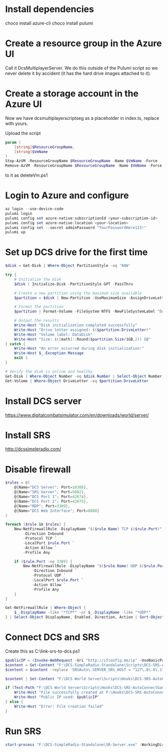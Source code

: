 # Install dependencies

choco install azure-cli
choco install pulumi

# Create a resource group in the Azure UI

Call it DcsMultiplayerServer. We do this outside of the Pulumi script so we never delete it by accident (it has the hard drive images attached to it).

# Create a storage account in the Azure UI

Now we have dcsmultiplayerscriptseg as a placeholder in index.ts, replace with yours.

Upload the script

```powershell
param (
    [string]$ResourceGroupName,
    [string]$VmName
)
Stop-AzVM -ResourceGroupName $ResourceGroupName -Name $VmName -Force
Remove-AzVM -ResourceGroupName $ResourceGroupName -Name $VmName -Force
```

to it as deleteVm.ps1

# Login to Azure and configure

```powershell
az login --use-device-code
pulumi login
pulumi config set azure-native:subscriptionId <your-subscription-id>
pulumi config set azure-native:location <your-location>
pulumi config set --secret adminPassword "YourPasswordHere123!"
pulumi up
```

# Set up DCS drive for the first time

```powershell
$disk = Get-Disk | Where-Object PartitionStyle -eq 'RAW'

try {
    # Initialize the disk
    $disk | Initialize-Disk -PartitionStyle GPT -PassThru

    # Create a new partition using the maximum size available
    $partition = $disk | New-Partition -UseMaximumSize -AssignDriveLetter

    # Format the partition
    $partition | Format-Volume -FileSystem NTFS -NewFileSystemLabel "DataDisk" -Confirm:$false -Force

    # Output the results
    Write-Host "Disk initialization completed successfully"
    Write-Host "Drive letter assigned: $($partition.DriveLetter)"
    Write-Host "Volume label: DataDisk"
    Write-Host "Size: $([math]::Round($partition.Size/1GB,2)) GB"
} catch {
    Write-Host "An error occurred during disk initialization:"
    Write-Host $_.Exception.Message
    exit 1
}

# Verify the disk is online and healthy
Get-Disk | Where-Object Number -eq $disk.Number | Select-Object Number, OperationalStatus, HealthStatus
Get-Volume | Where-Object DriveLetter -eq $partition.DriveLetter
```

# Install DCS server

https://www.digitalcombatsimulator.com/en/downloads/world/server/

# Install SRS

http://dcssimpleradio.com/

# Disable firewall

```powershell
$rules = @(
    @{Name="DCS Server"; Port=10308},
    @{Name="SRS Server"; Port=5002},
    @{Name="DCS Port 1"; Port=42674},
    @{Name="DCS Port 2"; Port=42675},
    @{Name="RDP"; Port=3389},
    @{Name="DCS Web Interface"; Port=8088}
)

foreach ($rule in $rules) {
    New-NetFirewallRule -DisplayName "$($rule.Name) TCP $($rule.Port)" `
        -Direction Inbound `
        -Protocol TCP `
        -LocalPort $rule.Port `
        -Action Allow `
        -Profile Any

    if ($rule.Port -ne 3389) {
        New-NetFirewallRule -DisplayName "$($rule.Name) UDP $($rule.Port)" `
            -Direction Inbound `
            -Protocol UDP `
            -LocalPort $rule.Port `
            -Action Allow `
            -Profile Any
    }
}

Get-NetFirewallRule | Where-Object { 
    $_.DisplayName -like "*TCP*" -or $_.DisplayName -like "*UDP*" 
} | Select-Object DisplayName, Enabled, Direction, Action | Sort-Object DisplayName
```

# Connect DCS and SRS

Create this as C:\link-srs-to-dcs.ps1

```powershell
$publicIP = (Invoke-WebRequest -Uri "http://ifconfig.me/ip" -UseBasicParsing).Content.Trim()
$content = Get-Content "F:\DCS-SimpleRadio-Standalone\Scripts\DCS-SRS-AutoConnectGameGUI.lua" -Raw
$content = $content -replace 'SRSAuto\.SERVER_SRS_HOST = "127\.0\.0\.1"', "SRSAuto.SERVER_SRS_HOST = `"$publicIP`""

$content | Set-Content "F:\DCS World Server\Scripts\Hooks\DCS-SRS-AutoConnectGameGUI.lua" -Force

if (Test-Path "F:\DCS World Server\Scripts\Hooks\DCS-SRS-AutoConnectGameGUI.lua") {
    Write-Host "File successfully created at F:\Hooks\DCS-SRS-AutoConnectGameGUI.lua"
    Write-Host "Public IP used: $publicIP"
} else {
    Write-Host "Error: File creation failed"
}
```

# Run SRS
```powershell
start-process "F:\DCS-SimpleRadio-Standalone\SR-Server.exe" -WorkingDirectory "F:\DCS-SimpleRadio-Standalone"
```